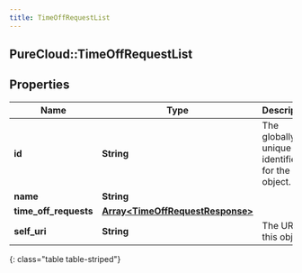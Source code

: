 ```yaml
---
title: TimeOffRequestList
---
```

## PureCloud::TimeOffRequestList

## Properties

|Name | Type | Description | Notes|
|------------ | ------------- | ------------- | -------------|
| **id** | **String** | The globally unique identifier for the object. | [optional] |
| **name** | **String** |  | [optional] |
| **time_off_requests** | [**Array&lt;TimeOffRequestResponse&gt;**](TimeOffRequestResponse.html) |  | [optional] |
| **self_uri** | **String** | The URI for this object | [optional] |
{: class="table table-striped"}


